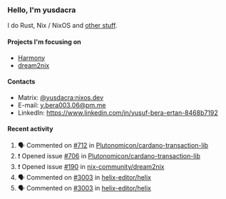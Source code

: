 ### Hello, I'm yusdacra

I do Rust, Nix / NixOS and [other stuff](https://yusdacra.gitlab.io/about).

#### Projects I'm focusing on

- [Harmony](https://harmonyapp.io)
- [dream2nix](https://github.com/nix-community/dream2nix)

#### Contacts

- Matrix: [@yusdacra:nixos.dev](https://matrix.to/#/@yusdacra:nixos.dev)
- E-mail: y.bera003.06@pm.me
- LinkedIn: https://www.linkedin.com/in/yusuf-bera-ertan-8468b7192

#### Recent activity

<!--START_SECTION:activity-->
1. 🗣 Commented on [#712](https://github.com/Plutonomicon/cardano-transaction-lib/issues/712) in [Plutonomicon/cardano-transaction-lib](https://github.com/Plutonomicon/cardano-transaction-lib)
2. ❗️ Opened issue [#706](https://github.com/Plutonomicon/cardano-transaction-lib/issues/706) in [Plutonomicon/cardano-transaction-lib](https://github.com/Plutonomicon/cardano-transaction-lib)
3. ❗️ Opened issue [#190](https://github.com/nix-community/dream2nix/issues/190) in [nix-community/dream2nix](https://github.com/nix-community/dream2nix)
4. 🗣 Commented on [#3003](https://github.com/helix-editor/helix/issues/3003) in [helix-editor/helix](https://github.com/helix-editor/helix)
5. 🗣 Commented on [#3003](https://github.com/helix-editor/helix/issues/3003) in [helix-editor/helix](https://github.com/helix-editor/helix)
<!--END_SECTION:activity-->
